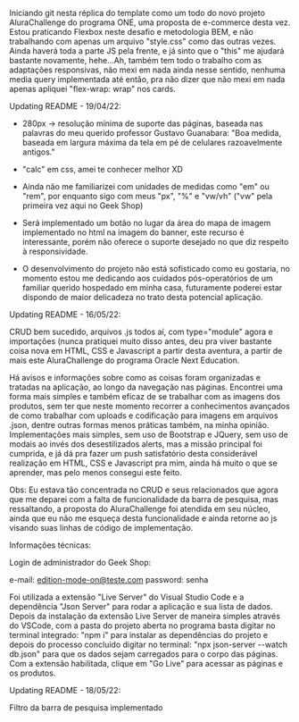 Iniciando git nesta réplica do template como um todo do novo projeto AluraChallenge do programa ONE, uma proposta de e-commerce desta vez. Estou praticando Flexbox neste desafio e metodologia BEM, e não trabalhando com apenas um arquivo "style.css" como das outras vezes. Ainda haverá toda a parte JS pela frente, e já sinto que o "this" me ajudará bastante novamente, hehe...Ah, também tem todo o trabalho com as adaptações responsivas, não mexi em nada ainda nesse sentido, nenhuma media query implementada até então, pra não dizer que não mexi em nada apenas apliquei "flex-wrap: wrap" nos cards.

Updating README - 19/04/22:

- 280px -> resolução mínima de suporte das páginas, baseada nas palavras do meu querido professor Gustavo Guanabara: "Boa medida, baseada em largura máxima da tela em pé de celulares razoavelmente antigos."

- "calc" em css, amei te conhecer melhor XD

- Ainda não me familiarizei com unidades de medidas como "em" ou "rem", por enquanto sigo com meus "px", "%" e "vw/vh" ("vw" pela primeira vez aqui no Geek Shop)

- Será implementado um botão no lugar da área do mapa de imagem implementado no html na imagem do banner, este recurso é interessante, porém não oferece o suporte desejado no que diz respeito à responsividade.

- O desenvolvimento do projeto não está sofisticado como eu gostaria, no momento estou me dedicando aos cuidados pós-operatórios de um familiar querido hospedado em minha casa, futuramente poderei estar dispondo de maior delicadeza no trato desta potencial aplicação.

Updating README - 16/05/22:

CRUD bem sucedido, arquivos .js todos aí, com type="module" agora e importações (nunca pratiquei muito disso antes, deu pra viver bastante coisa nova em HTML, CSS e Javascript a partir desta aventura, a partir de mais este AluraChallenge do programa Oracle Next Education. 

Há avisos e informações sobre como as coisas foram organizadas e tratadas na aplicação, ao longo da navegação nas páginas. Encontrei uma forma mais simples e também eficaz de se trabalhar com as imagens dos produtos, sem ter que neste momento recorrer a conhecimentos avançados de como trabalhar com uploads e codificação para imagens em arquivos .json, dentre outras formas menos práticas também, na minha opinião. Implementações mais simples, sem uso de Bootstrap e JQuery, sem uso de modais ao invés dos desestilizados alerts, mas a missão principal foi cumprida, e já dá pra fazer um push satisfatório desta considerável realização em HTML, CSS e Javascript pra mim, ainda há muito o que se aprender, mas pelo menos consegui este feito. 

Obs: Eu estava tão concentrada no CRUD e seus relacionados que agora que me deparei com a falta de funcionalidade da barra de pesquisa, mas ressaltando, a proposta do AluraChallenge foi atendida em seu núcleo, ainda que eu não me esqueça desta funcionalidade e ainda retorne ao js visando suas linhas de código de implementação.



Informações técnicas:

Login de administrador do Geek Shop:

e-mail: edition-mode-on@teste.com
password: senha 

Foi utilizada a extensão "Live Server" do Visual Studio Code e a dependência "Json Server" para rodar a aplicação e sua lista de dados. Depois da instalação da extensão Live Server de maneira simples através do VSCode, com a pasta do projeto aberta no programa basta digitar no terminal integrado: "npm i" para instalar as dependências do projeto e depois do processo concluído digitar no terminal: "npx json-server --watch db.json" para que os dados sejam carregados para o corpo das páginas. Com a extensão habilitada, clique em "Go Live" para acessar as páginas e os produtos.


Updating README - 18/05/22:

Filtro da barra de pesquisa implementado

